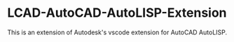 # LCAD-AutoCAD-AutoLISP-Extension
This is an extension of Autodesk's vscode extension for AutoCAD AutoLISP.
